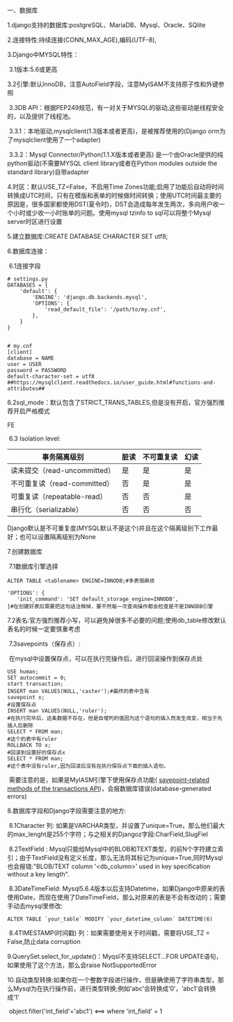 一、数据库

1.django支持的数据库:postgreSQL、MariaDB、Mysql、Oracle、SQlite

2.连接特性:持续连接(CONN_MAX_AGE),编码(UTF-8),

3.Django中MYSQL特性：

​		3.1版本:5.6或更高

​		3.2引擎:默认InnoDB，注意AutoField字段，注意MyISAM不支持原子性和外键参照

​		3.3DB API：根据PEP249规范，有一对关于MYSQL的驱动,这些驱动是线程安全的，以及提供了线程池。

​			3.3.1：本地驱动,mysqlclient(1.3版本或者更高)，是被推荐使用的(Django orm为了mysqlclient使用了一个adapter)

​			3.3.2：Mysql Connector/Python(1.1.X版本或者更高) 是一个由Oracle提供的纯python驱动(不需要MYSQL client library或者在Python modules outside the standard library)自带adapter

4.时区：默认USE_TZ=False，不启用Time Zones功能;启用了功能后自动将时间转换成UTC时间，只有在模版和表单的时候做时间转换；使用UTC时间最主要的原因是，很多国家都使用DST(夏令时)，DST会造成每年发生两次，多向用户收一个小时或少收一小时账单的问题。使用mysql tzinfo to sql可以将整个Mysql server时区进行设置

5.建立数据库:CREATE DATABASE <dbname> CHARACTER SET utf8;

6.数据库连接：

​	6.1连接字段

```
# settings.py
DATABASES = {
    'default': {
        'ENGINE': 'django.db.backends.mysql',
        'OPTIONS': {
            'read_default_file': '/path/to/my.cnf',
        },
    }
}


# my.cnf
[client]
database = NAME
user = USER
password = PASSWORD
default-character-set = utf8
##https://mysqlclient.readthedocs.io/user_guide.html#functions-and-attributes##
```

​	6.2sql_mode：默认包含了STRICT_TRANS_TABLES,但是没有开启，官方强烈推荐开启严格模式

FE

​	6.3 Isolation level:

| 事务隔离级别                 | 脏读 | 不可重复读 | 幻读 |
| ---------------------------- | ---- | ---------- | ---- |
| 读未提交（read-uncommitted） | 是   | 是         | 是   |
| 不可重复读（read-committed） | 否   | 是         | 是   |
| 可重复读（repeatable-read）  | 否   | 否         | 是   |
| 串行化（serializable）       | 否   | 否         | 否   |

​	Django默认是不可重复度(MYSQL默认不是这个)并且在这个隔离级别下工作最好；也可以设置隔离级别为None

7.创建数据库

​	7.1数据库引擎选择

```
ALTER TABLE <tablename> ENGINE=INNODB;#多表很麻烦
```

```
'OPTIONS': {
   'init_command': 'SET default_storage_engine=INNODB',
}#在创建好表后需要把这句话注释掉，要不然每一次查询操作都会检查是不是INNODB引擎
```

​	7.2表名:官方强烈推荐小写，可以避免掉很多不必要的问题;使用db_table修改默认表名的时候一定要慎重考虑

​	7.3savepoints（保存点）:

​		在mysql中设置保存点，可以在执行完操作后，进行回滚操作到保存点处

```
USE human;
SET autocommit = 0;
start transaction;
INSERT man VALUES(NULL,'caster');#最终的表中含有
savepoint x;
#设置保存点
INSERT man VALUES(NULL,'ruler');
#在执行完毕后，这条数据不存在，但是自增列的值因为这个语句的插入而发生改变，相当于先插入后删除
SELECT * FROM man;
#这个的表中有ruler
ROLLBACK TO x;
#回滚到设置好的保存点x
SELECT * FROM man;
#这个表中没有ruler,因为回滚后没有在执行保存点下面的插入语句，
```

​		需要注意的是，如果是MyIASM引擎下使用保存点功能( [savepoint-related methods of the transactions API](https://docs.djangoproject.com/zh-hans/2.2/topics/db/transactions/#topics-db-transactions-savepoints))，会报数据库错误(database-generated errors)

8.数据库字段和Django字段需要注意的地方:

​	8.1Character 列: 如果是VARCHAR类型，并设置了unique=True，那么他们最大的max_lenght是255个字符；与之相关的Djangoz字段:CharField,SlugFiel

​	8.2TextField  :   Mysql只能给Mysql中的BLOB和TEXT类型，的前N个字符建立索引；由于TextField没有定义长度，那么无法将其标记为unique=True,同时Mysql也会报错:"BLOB/TEXT column '<db_column>' used in key specification without a key length".

​	8.3DateTimeField:  Mysql5.6.4版本以后支持Datetime，如果Django中原来的表使用Date，而现在使用了DateTimeField，那么对原来的表是不会有改动的；需要手动去mysql里修改:

```
ALTER TABLE `your_table` MODIFY `your_datetime_column` DATETIME(6)
```

​	8.4TIMESTAMP(时间戳) 列：如果需要使用关于时间戳，需要将USE_TZ = False,防止data corruption

9.QuerySet.select_for_update()：Myqsl不支持SELECT...FOR UPDATE语句，如果使用了这个方法，那么会raise NotSupportedError

10.自动类型转换:如果你在一个整数字段进行操作，但是确使用了字符串类型，那么Mysql为在执行操作前，进行类型转换;例如'abc'会转换成‘0’，‘abc1’会转换成‘1’

​	object.filter('int_field'='abc1')  <==>  where 'int_field' = 1